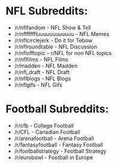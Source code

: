 # NFL Subreddits:

* /r/nflfandom - NFL Show & Tell
* /r/nfffffffluuuuuuuuuuuu - NFL Memes
* /r/nflcirclejerk - Do it for Tebow
* /r/nflroundtable - NFL Discussion
* /r/nflofftopic - r/NFL for non NFL topics
* /r/nflfilms - NFL Films
* /r/madden - NFL Madden
* /r/nfl_draft - NFL Draft
* /r/nflblogs - NFL Blogs
* /r/nflgifs - NFL Gifs

# Football Subreddits:

* /r/cfb - College Football
* /r/CFL - Canadian Football
* /r/arenafootball - Arena Football
* /r/fantasyfootball - Fantasy Football
* /r/footballstrategy - Football Strategy
* /r/eurobowl - Football in Europe